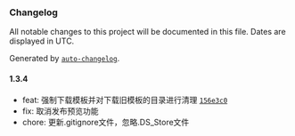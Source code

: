 ### Changelog

All notable changes to this project will be documented in this file. Dates are displayed in UTC.

Generated by [`auto-changelog`](https://github.com/CookPete/auto-changelog).

#### 1.3.4

- feat: 强制下载模板并对下载旧模板的目录进行清理 [`156e3c0`](https://github.com/binghuis/create-hotpot/commit/156e3c0caf6ac339a9c83c0e44c067f869ba1bca)
- fix: 取消发布预览功能
- chore: 更新.gitignore文件，忽略.DS_Store文件
